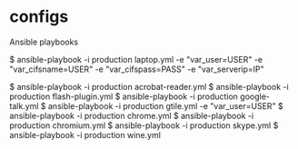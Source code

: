 configs
=======

Ansible playbooks

$ ansible-playbook -i production laptop.yml -e "var_user=USER" -e "var_cifsname=USER" -e "var_cifspass=PASS" -e "var_serverip=IP"

$ ansible-playbook -i production acrobat-reader.yml
$ ansible-playbook -i production flash-plugin.yml
$ ansible-playbook -i production google-talk.yml
$ ansible-playbook -i production gtile.yml -e "var_user=USER"
$ ansible-playbook -i production chrome.yml
$ ansible-playbook -i production chromium.yml
$ ansible-playbook -i production skype.yml
$ ansible-playbook -i production wine.yml

